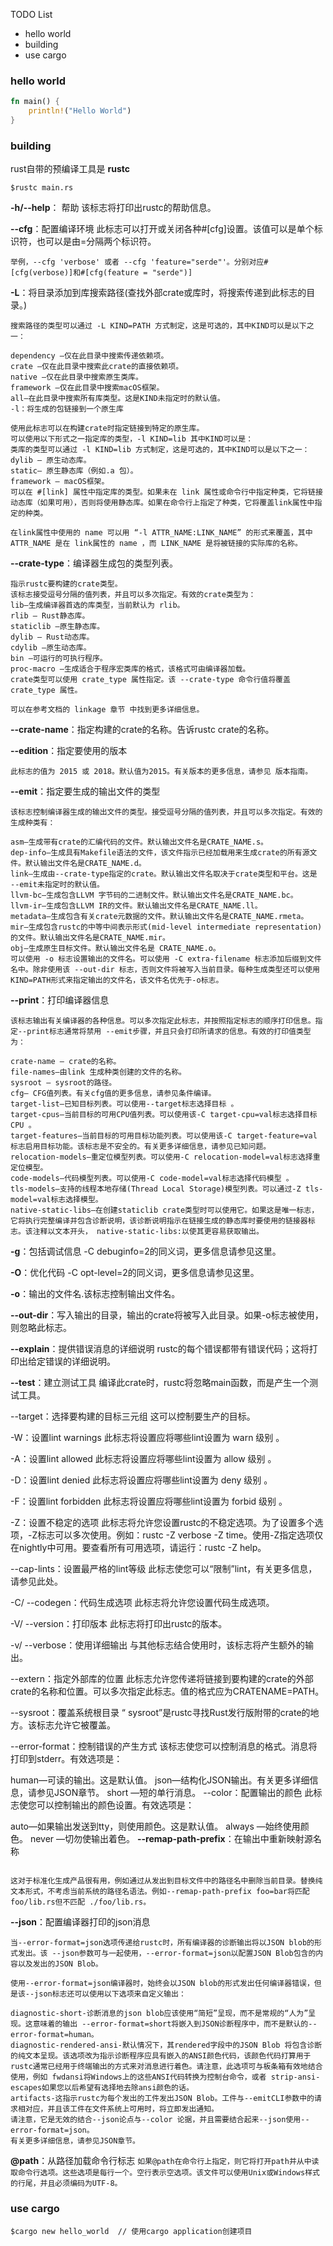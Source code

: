 TODO List
- hello world
- building
- use cargo

### hello world
```rust
fn main() {
    println!("Hello World")
}
```

### building
rust自带的预编译工具是 **rustc**
```
$rustc main.rs
```

**-h/--help**： 帮助 该标志将打印出rustc的帮助信息。

**--cfg**：配置编译环境 此标志可以打开或关闭各种#[cfg]设置。该值可以是单个标识符，也可以是由=分隔两个标识符。
```
举例，--cfg 'verbose' 或者 --cfg 'feature="serde"'。分别对应#[cfg(verbose)]和#[cfg(feature = "serde")]
```
**-L**：将目录添加到库搜索路径(查找外部crate或库时，将搜索传递到此标志的目录。)
```
搜索路径的类型可以通过 -L KIND=PATH 方式制定，这是可选的，其中KIND可以是以下之一：

dependency —仅在此目录中搜索传递依赖项。
crate —仅在此目录中搜索此crate的直接依赖项。
native —仅在此目录中搜索原生类库。
framework —仅在此目录中搜索macOS框架。
all—在此目录中搜索所有库类型。这是KIND未指定时的默认值。
-l：将生成的包链接到一个原生库

使用此标志可以在构建crate时指定链接到特定的原生库。
可以使用以下形式之一指定库的类型，-l KIND=lib 其中KIND可以是：
类库的类型可以通过 -l KIND=lib 方式制定，这是可选的，其中KIND可以是以下之一：
dylib — 原生动态库。
static— 原生静态库（例如.a 包）。
framework — macOS框架。
可以在 #[link] 属性中指定库的类型。如果未在 link 属性或命令行中指定种类，它将链接动态库（如果可用），否则将使用静态库。如果在命令行上指定了种类，它将覆盖link属性中指定的种类。

在link属性中使用的 name 可以用 “-l ATTR_NAME:LINK_NAME” 的形式来覆盖，其中 ATTR_NAME 是在 link属性的 name ，而 LINK_NAME 是将被链接的实际库的名称。
```

**--crate-type**：编译器生成包的类型列表。
```
指示rustc要构建的crate类型。
该标志接受逗号分隔的值列表，并且可以多次指定。有效的crate类型为：
lib—生成编译器首选的库类型，当前默认为 rlib。
rlib — Rust静态库。
staticlib —原生静态库。
dylib — Rust动态库。
cdylib —原生动态库。
bin —可运行的可执行程序。
proc-macro —生成适合于程序宏类库的格式，该格式可由编译器加载。
crate类型可以使用 crate_type 属性指定。该 --crate-type 命令行值将覆盖 crate_type 属性。

可以在参考文档的 linkage 章节 中找到更多详细信息。
```
**--crate-name**：指定构建的crate的名称。告诉rustc crate的名称。

**--edition**：指定要使用的版本
```
此标志的值为 2015 或 2018。默认值为2015。有关版本的更多信息，请参见 版本指南。
```
**--emit**：指定要生成的输出文件的类型
```
该标志控制编译器生成的输出文件的类型。接受逗号分隔的值列表，并且可以多次指定。有效的生成种类有：

asm—生成带有crate的汇编代码的文件。默认输出文件名是CRATE_NAME.s。
dep-info—生成具有Makefile语法的文件，该文件指示已经加载用来生成crate的所有源文件。默认输出文件名是CRATE_NAME.d。
link—生成由--crate-type指定的crate。默认输出文件名取决于crate类型和平台。这是 --emit未指定时的默认值。
llvm-bc—生成包含LLVM 字节码的二进制文件。默认输出文件名是CRATE_NAME.bc。
llvm-ir—生成包含LLVM IR的文件。默认输出文件名是CRATE_NAME.ll。
metadata—生成包含有关crate元数据的文件。默认输出文件名是CRATE_NAME.rmeta。
mir—生成包含rustc的中等中间表示形式(mid-level intermediate representation)的文件。默认输出文件名是CRATE_NAME.mir。
obj—生成原生目标文件。默认输出文件名是 CRATE_NAME.o。
可以使用 -o 标志设置输出的文件名。可以使用 -C extra-filename 标志添加后缀到文件名中。除非使用该 --out-dir 标志，否则文件将被写入当前目录。每种生成类型还可以使用KIND=PATH形式来指定输出的文件名，该文件名优先于-o标志。
```

**--print**：打印编译器信息
```
该标志输出有关编译器的各种信息。可以多次指定此标志，并按照指定标志的顺序打印信息。指定--print标志通常将禁用 --emit步骤，并且只会打印所请求的信息。有效的打印值类型为：

crate-name — crate的名称。
file-names—由link 生成种类创建的文件的名称。
sysroot — sysroot的路径。
cfg— CFG值列表。有关cfg值的更多信息，请参见条件编译。
target-list—已知目标列表。可以使用--target标志选择目标 。
target-cpus—当前目标的可用CPU值列表。可以使用该-C target-cpu=val标志选择目标CPU 。
target-features—当前目标的可用目标功能列表。可以使用该-C target-feature=val 标志启用目标功能。该标志是不安全的。有关更多详细信息，请参见已知问题。
relocation-models—重定位模型列表。可以使用-C relocation-model=val标志选择重定位模型。
code-models—代码模型列表。可以使用-C code-model=val标志选择代码模型 。
tls-models—支持的线程本地存储(Thread Local Storage)模型列表。可以通过-Z tls-model=val标志选择模型。
native-static-libs—在创建staticlib crate类型时可以使用它。如果这是唯一标志，它将执行完整编译并包含诊断说明，该诊断说明指示在链接生成的静态库时要使用的链接器标志。该注释以文本开头， native-static-libs:以使其更容易获取输出。
```
**-g**：包括调试信息
-C debuginfo=2的同义词，更多信息请参见这里。

**-O**：优化代码
-C opt-level=2的同义词，更多信息请参见这里。

**-o**：输出的文件名.该标志控制输出文件名。

**--out-dir**：写入输出的目录，输出的crate将被写入此目录。如果-o标志被使用，则忽略此标志。

**--explain**：提供错误消息的详细说明
rustc的每个错误都带有错误代码；这将打印出给定错误的详细说明。

**--test**：建立测试工具
编译此crate时，rustc将忽略main函数，而是产生一个测试工具。

--target：选择要构建的目标三元组
这可以控制要生产的目标。

-W：设置lint warnings
此标志将设置应将哪些lint设置为 warn 级别 。

-A：设置lint allowed
此标志将设置应将哪些lint设置为 allow 级别 。

-D：设置lint denied
此标志将设置应将哪些lint设置为 deny 级别 。

-F：设置lint forbidden
此标志将设置应将哪些lint设置为 forbid 级别 。

-Z：设置不稳定的选项
此标志将允许您设置rustc的不稳定选项。为了设置多个选项，-Z标志可以多次使用。例如：rustc -Z verbose -Z time。使用-Z指定选项仅在nightly中可用。要查看所有可用选项，请运行：rustc -Z help。

--cap-lints：设置最严格的lint等级
此标志使您可以“限制”lint，有关更多信息，请参见此处。

-C/ --codegen：代码生成选项
此标志将允许您设置代码生成选项。

-V/ --version：打印版本
此标志将打印出rustc的版本。

-v/ --verbose：使用详细输出
与其他标志结合使用时，该标志将产生额外的输出。

--extern：指定外部库的位置
此标志允许您传递将链接到要构建的crate的外部crate的名称和位置。可以多次指定此标志。值的格式应为CRATENAME=PATH。

--sysroot：覆盖系统根目录
“ sysroot”是rustc寻找Rust发行版附带的crate的地方。该标志允许它被覆盖。

--error-format：控制错误的产生方式
该标志使您可以控制消息的格式。消息将打印到stderr。有效选项是：

human—可读的输出。这是默认值。
json—结构化JSON输出。有关更多详细信息，请参见JSON章节。
short —短的单行消息。
--color：配置输出的颜色
此标志使您可以控制输出的颜色设置。有效选项是：

auto—如果输出发送到tty，则使用颜色。这是默认值。
always —始终使用颜色。
never —切勿使输出着色。
**--remap-path-prefix**：在输出中重新映射源名称
```在所有输出中重新映射源路径前缀，包括编译器诊断，调试信息，宏扩展等。它从FROM=TO形式中获取值， 其中路径前缀等于FROM的 value 被重写为 TO的 value。在FROM自身也可以包含一个=符号，但TO价值不得。可以多次指定此标志。

这对于标准化生成产品很有用，例如通过从发出到目标文件中的路径名中删除当前目录。替换纯文本形式，不考虑当前系统的路径名语法。例如--remap-path-prefix foo=bar将匹配foo/lib.rs但不匹配 ./foo/lib.rs。
```

**--json**：配置编译器打印的json消息
```
当--error-format=json选项传递给rustc时，所有编译器的诊断输出将以JSON blob的形式发出。该 --json参数可与一起使用，--error-format=json以配置JSON Blob包含的内容以及发出的JSON Blob。

使用--error-format=json编译器时，始终会以JSON blob的形式发出任何编译器错误，但是该--json标志还可以使用以下选项来自定义输出：

diagnostic-short-诊断消息的json blob应该使用“简短”呈现，而不是常规的“人为”呈现。这意味着的输出 --error-format=short将嵌入到JSON诊断程序中，而不是默认的--error-format=human。
diagnostic-rendered-ansi-默认情况下，其rendered字段中的JSON Blob 将包含诊断的纯文本呈现。该选项改为指示诊断程序应具有嵌入的ANSI颜色代码，该颜色代码打算用于rustc通常已经用于终端输出的方式来对消息进行着色。请注意，此选项可与板条箱有效地结合使用，例如 fwdansi将Windows上的这些ANSI代码转换为控制台命令，或者 strip-ansi-escapes如果您以后希望有选择地去除ansi颜色的话。
artifacts-这指示rustc为每个发出的工件发出JSON Blob。工件与--emitCLI参数中的请求相对应，并且该工件在文件系统上可用时，将立即发出通知。
请注意，它是无效的结合--json论点与--color 论据，并且需要结合起来--json使用--error-format=json。
有关更多详细信息，请参见JSON章节。
```

**@path**：从路径加载命令行标志
```如果@path在命令行上指定，则它将打开path并从中读取命令行选项。这些选项是每行一个。空行表示空选项。该文件可以使用Unix或Windows样式的行尾，并且必须编码为UTF-8。```



### use cargo
```
$cargo new hello_world  // 使用cargo application创建项目
```